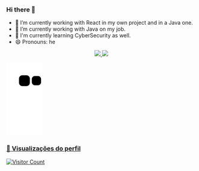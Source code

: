 ### Hi there 👋

- 🔭 I’m currently working with React in my own project and in a Java one.
- 🌱 I’m currently working with Java on my job.
- 🤖 I'm currently learning CyberSecurity as well.
- 😄 Pronouns: he

<div align="center">
  <a href="https://github.com/SoderJuliano">
  <img height="180em" src="https://github-readme-stats.vercel.app/api?username=SoderJuliano&show_icons=true&theme=dracula&include_all_commits=true&count_private=true"/>
  <img height="180em" src="https://github-readme-stats.vercel.app/api/top-langs/?username=SoderJuliano&layout=compact&langs_count=7&theme=dracula"/>
</div>

![Snake animation](https://github.com/rafaballerini/rafaballerini/blob/output/github-contribution-grid-snake.svg)

 
### :eyes: Visualizações do perfil 
<p align="center">
 
![Visitor Count](https://profile-counter.glitch.me/{SoderJuliano}/count.svg)
</p>
